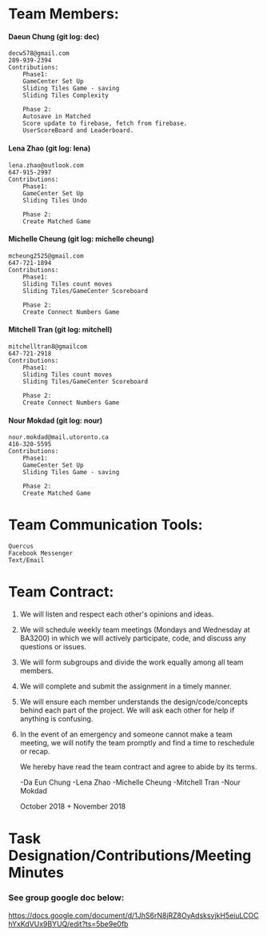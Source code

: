 # Team Members:

#### Daeun Chung (git log: dec)
    decw578@gmail.com
    289-939-2394
    Contributions:
        Phase1:
        GameCenter Set Up
        Sliding Tiles Game - saving
        Sliding Tiles Complexity

        Phase 2:
        Autosave in Matched
        Score update to firebase, fetch from firebase.
        UserScoreBoard and Leaderboard.



#### Lena Zhao (git log: lena)
    lena.zhao@outlook.com
    647-915-2997
    Contributions:
        Phase1:
        GameCenter Set Up
        Sliding Tiles Undo

        Phase 2:
        Create Matched Game


#### Michelle Cheung (git log: michelle cheung)
    mcheung2525@gmail.com
    647-721-1894
    Contributions:
        Phase1:
        Sliding Tiles count moves
        Sliding Tiles/GameCenter Scoreboard

        Phase 2:
        Create Connect Numbers Game


#### Mitchell Tran (git log: mitchell)
    mitchelltran8@gmailcom
    647-721-2918
    Contributions:
        Phase1:
        Sliding Tiles count moves
        Sliding Tiles/GameCenter Scoreboard

        Phase 2:
        Create Connect Numbers Game


#### Nour Mokdad (git log: nour)
    nour.mokdad@mail.utoronto.ca
    416-320-5595
    Contributions:
        Phase1:
        GameCenter Set Up
        Sliding Tiles Game - saving

        Phase 2:
        Create Matched Game


# Team Communication Tools:
    Quercus
    Facebook Messenger
    Text/Email


# Team Contract:

1. We will listen and respect each other's opinions and ideas.
2. We will schedule weekly team meetings (Mondays and Wednesday at BA3200) in which we will actively
participate, code, and discuss any questions or issues.

3. We will form subgroups and divide the work equally among all team members.

4. We will complete and submit the assignment in a timely manner.

5. We will ensure each member understands the design/code/concepts behind each part of the project.
We will ask each other for help if anything is confusing.

6. In the event of an emergency and someone cannot make a team meeting, we will notify the team
promptly and find a time to reschedule or recap.

   We hereby have read the team contract and agree to abide by its terms.

    -Da Eun Chung
    -Lena Zhao
    -Michelle Cheung
    -Mitchell Tran
    -Nour Mokdad

    October 2018 + November 2018


# Task Designation/Contributions/Meeting Minutes

   ### See group google doc below:

https://docs.google.com/document/d/1JhS6rN8jRZ8OyAdsksyjkH5eiuLCOChYxKdVUx9BYUQ/edit?ts=5be9e0fb
